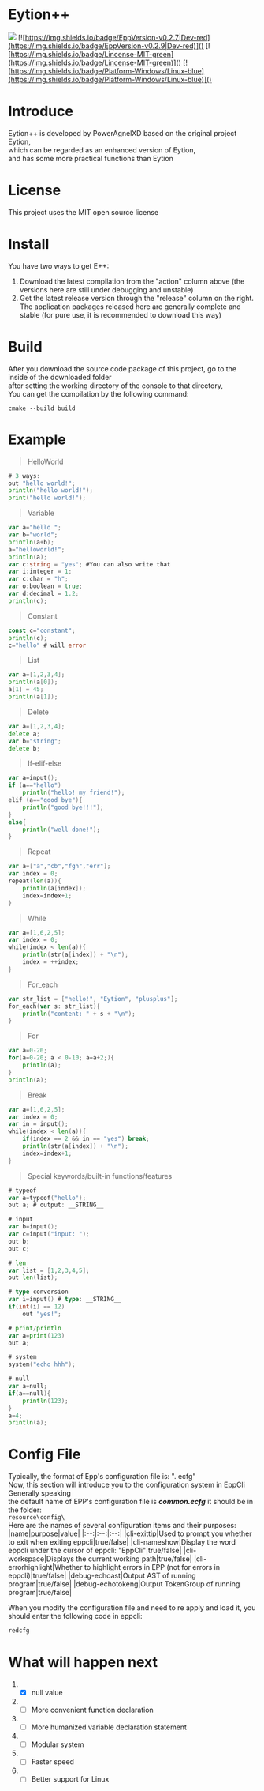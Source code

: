 # Eytion++
![](eppp.png)
[![https://img.shields.io/badge/EppVersion-v0.2.7|Dev-red](https://img.shields.io/badge/EppVersion-v0.2.9|Dev-red)]()
[![https://img.shields.io/badge/Lincense-MIT-green](https://img.shields.io/badge/Lincense-MIT-green)]()
[![https://img.shields.io/badge/Platform-Windows/Linux-blue](https://img.shields.io/badge/Platform-Windows/Linux-blue)]()
# Introduce
Eytion++ is developed by PowerAgnelXD based on the original project Eytion, \
which can be regarded as an enhanced version of Eytion, \
and has some more practical functions than Eytion

# License
This project uses the MIT open source license

# Install
You have two ways to get E++:
1. Download the latest compilation from the "action" column above (the versions here are still under debugging and unstable)
2. Get the latest release version through the "release" column on the right. The application packages released here are generally complete and stable (for pure use, it is recommended to download this way)

# Build
After you download the source code package of this project, go to the inside of the downloaded folder\
after setting the working directory of the console to that directory, \
You can get the compilation by the following command:
```
cmake --build build
```

# Example
> HelloWorld
```go
# 3 ways:
out "hello world!";
println("hello world!");
print("hello world!");
```
> Variable
```go
var a="hello ";
var b="world";
println(a+b);
a="helloworld!";
println(a);
var c:string = "yes"; #You can also write that
var i:integer = 1;
var c:char = "h";
var o:boolean = true;
var d:decimal = 1.2;
println(c);
```
> Constant
```go
const c="constant";
println(c);
c="hello" # will error
```
> List
```go
var a=[1,2,3,4];
println(a[0]);
a[1] = 45;
println(a[1]);
```
> Delete
```go
var a=[1,2,3,4];
delete a;
var b="string";
delete b;
```
> If-elif-else
```go
var a=input();
if (a=="hello")
    println("hello! my friend!");
elif (a=="good bye"){
    println("good bye!!!");
}
else{
    println("well done!");
}
```
> Repeat
```go
var a=["a","cb","fgh","err"];
var index = 0;
repeat(len(a)){
    println(a[index]);
    index=index+1;
}
```
> While
```go
var a=[1,6,2,5];
var index = 0;
while(index < len(a)){
    println(str(a[index]) + "\n");
    index = ++index;
}
```
> For_each
```go
var str_list = ["hello!", "Eytion", "plusplus"];
for_each(var s: str_list){
    println("content: " + s + "\n");
}
```
> For
```go
var a=0-20;
for(a=0-20; a < 0-10; a=a+2;){
    println(a);
}
println(a);
```
> Break
```go
var a=[1,6,2,5];
var index = 0;
var in = input();
while(index < len(a)){
    if(index == 2 && in == "yes") break;
    println(str(a[index]) + "\n");
    index=index+1;
}
```
> Special keywords/built-in functions/features
```go
# typeof
var a=typeof("hello");
out a; # output: __STRING__

# input
var b=input();
var c=input("input: ");
out b;
out c;

# len
var list = [1,2,3,4,5];
out len(list);

# type conversion
var i=input() # type: __STRING__
if(int(i) == 12)
    out "yes!";

# print/println
var a=print(123)
out a;

# system
system("echo hhh");

# null
var a=null;
if(a==null){
    println(123);
}
a=4;
println(a);
```

# Config File
Typically, the format of Epp's configuration file is: ". ecfg"\
Now, this section will introduce you to the configuration system in EppCli Generally speaking\
the default name of EPP's configuration file is ***common.ecfg*** it should be in the folder: \
`resource\config\` \
Here are the names of several configuration items and their purposes:
|name|purpose|value|
|:--:|:--:|:--:|
|cli-exittip|Used to prompt you whether to exit when exiting eppcli|true/false|
|cli-nameshow|Display the word eppcli under the cursor of eppcli: "EppCli"|true/false|
|cli-workspace|Displays the current working path|true/false|
|cli-errorhighlight|Whether to highlight errors in EPP (not for errors in eppcli)|true/false|
|debug-echoast|Output AST of running program|true/false|
|debug-echotokeng|Output TokenGroup of running program|true/false|

When you modify the configuration file and need to re apply and load it, you should enter the following code in eppcli:
```bash
redcfg
```

# What will happen next
1. - [x] null value
2. - [ ] More convenient function declaration
3. - [ ] More humanized variable declaration statement
4. - [ ] Modular system
5. - [ ] Faster speed
6. - [ ] Better support for Linux